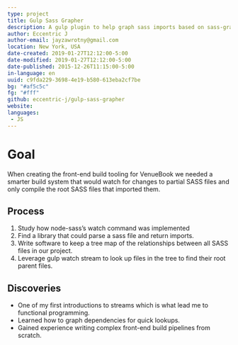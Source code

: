 ```yaml
---
type: project
title: Gulp Sass Grapher
description: A gulp plugin to help graph sass imports based on sass-graph.
author: Eccentric J
author-email: jayzawrotny@gmail.com
location: New York, USA
date-created: 2019-01-27T12:12:00-5:00
date-modified: 2019-01-27T12:12:00-5:00
date-published: 2015-12-26T11:15:00-5:00
in-language: en
uuid: c9fda229-3698-4e19-b580-613eba2cf7be
bg: "#af5c5c"
fg: "#fff"
github: eccentric-j/gulp-sass-grapher
website:
languages:
 - JS
---
```

# <span class="project__goal">Goal</span>

When creating the front-end build tooling for VenueBook we needed a smarter build system that would watch for changes to partial SASS files and only compile the root SASS files that imported them.

## <span class="project__process">Process</span>
1. Study how node-sass&rsquo;s watch command was implemented
2. Find a library that could parse a sass file and return imports.
3. Write software to keep a tree map of the relationships between all SASS files in our project.
4. Leverage gulp watch stream to look up files in the tree to find their root parent files.

## <span class="project__discoveries">Discoveries</span>
- One of my first introductions to streams which is what lead me to functional programming.
- Learned how to graph dependencies for quick lookups.
- Gained experience writing complex front-end build pipelines from scratch.

